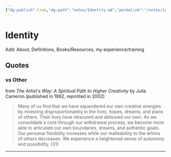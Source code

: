 ```yaml
---
{"dg-publish":true,"dg-path":"notes/Identity.md","permalink":"/notes/identity/","created":"2025-02-20T22:14:08.400-05:00","updated":"2025-03-08T15:16:42.120-05:00"}
---
```




# Identity
Add: About, Definitions, Books/Resources, my experience/training

## Quotes

### vs Other
from *The Artist's Way: A Spiritual Path to Higher Creativity* by Julia Cameron (published in 1992, reprinted in 2002)

> Many of us find that we have squandered our own creative energies by investing disproportionately in the lives, hopes, dreams, and plans of others. Their lives have obscured and detoured our own. As we consolidate a core through our withdrawal process, we become more able to articulate our own boundaries, dreams, and authentic goals. Our personal flexibility increases while our malleability to the whims of others decreases. We experience a heightened sense of autonomy and possibility.  (31)
---
